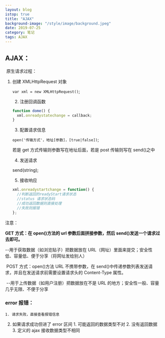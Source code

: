 ```yaml
---
layout: blog
istop: true
title: "AJAX"
background-image: "/style/image/background.jpeg"
date: 2019-07-25
category: 笔记
tags: AJAX
---
```


## AJAX：

​ 原生请求过程：

1.  创建 XMLHttpRequest 对象

    `var xml = new XMLHttpRequest()`;

    2.  注册回调函数

    ```js
    function dome() {
      xml.onreadystatechange = callback;
    }
    ```

    3.  配置请求信息

    `open('传输方式'，地址[参数]，[true|false])`;

    若是 get 方式传输则参数写在地址后面，若是 post 传输则写在 send()之中

    4.  发送请求

    send(string);

    5.  接收响应

    ```js
    xml.onreadystartchange = function() {
      //判断返回的readyStart请求状态
      //status 请求状态码
      //成功返回数据则直接处理
      //失败则报错
    };
    ```

注意：

**GET 方式：在 open()方法的 url 参数后面拼接参数，然后 send()发送一个请求过去即可。**

--用于获取数据（如浏览贴子）把数据放在 URL（网址）里面来提交；安全性低、容量低、便于分享（将网址发给别人）

​ POST 方式：open()方法 URL 不携带参数，在 send()中传递参数列表发送请求，并且在发送请求前需要设置请求头的 Content-Type 属性。

​ --用于上传数据（如用户注册）把数据放在不是 URL 的地方；安全性一般、容量几乎无限、不便于分享

### error 报错：

    1. 请求失败，直接查看报错信息

2. 如果请求成功但进了 error 区间 1. 可能返回的数据类型不对 2. 没有返回数据 3. 定义的 ajax 接收数据类型不相同
